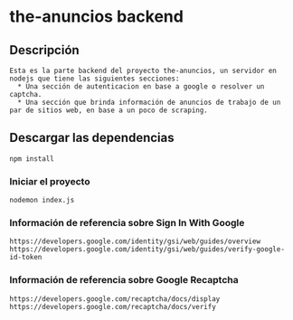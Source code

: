 # the-anuncios backend



## Descripción
```
Esta es la parte backend del proyecto the-anuncios, un servidor en nodejs que tiene las siguientes secciones:
  * Una sección de autenticacion en base a google o resolver un captcha.
  * Una sección que brinda información de anuncios de trabajo de un par de sitios web, en base a un poco de scraping.

```


## Descargar las dependencias
```
npm install
```

### Iniciar el proyecto
```
nodemon index.js
```

### Información de referencia sobre Sign In With Google 
```
https://developers.google.com/identity/gsi/web/guides/overview
https://developers.google.com/identity/gsi/web/guides/verify-google-id-token

```

### Información de referencia sobre Google Recaptcha
```
https://developers.google.com/recaptcha/docs/display
https://developers.google.com/recaptcha/docs/verify
```
